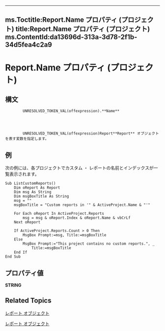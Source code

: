 
---
ms.Toctitle:Report.Name プロパティ (プロジェクト)
title:Report.Name プロパティ (プロジェクト)
ms.ContentId:da13696d-313a-3d78-2f1b-34d5fea4c2a9
---
# Report.Name プロパティ (プロジェクト)





## 構文

            UNRESOLVED_TOKEN_VAL(offexpression).**Name**




            UNRESOLVED_TOKEN_VAL(offexpression)Report**Report** オブジェクトを表す変数を指定します。



## 例
次の例には、各プロジェクトでカスタム ・ レポートの名前とインデックスが一覧表示されます。

```vba
Sub ListCustomReports()
    Dim oReport As Report
    Dim msg As String
    Dim msgBoxTitle As String
    msg = ""
    msgBoxTitle = "Custom reports in '" & ActiveProject.Name & "'"
    
    For Each oReport In ActiveProject.Reports
        msg = msg & oReport.Index & oReport.Name & vbCrLf
    Next oReport
        
    If ActiveProject.Reports.Count > 0 Then
        MsgBox Prompt:=msg, Title:=msgBoxTitle
    Else
        MsgBox Prompt:="This project contains no custom reports.", _
            Title:=msgBoxTitle
    End If
End Sub
```




## プロパティ値
**STRING**



## Related Topics

[レポート オブジェクト](38ef993e-e5cd-b451-06aa-41eb0e93450e.md)

[レポート オブジェクト](a9f4a13b-1907-dbe8-8077-fb1226bb8bb9.md)




